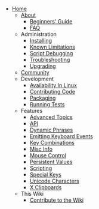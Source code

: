 * [Home](https://github.com/autokey/autokey/wiki)
  * [About](https://github.com/autokey/autokey/wiki/About)
    * [Beginners' Guide](https://github.com/autokey/autokey/wiki/Beginners-Guide)
    * [FAQ](https://github.com/autokey/autokey/wiki/FAQ)
  * Administration
    * [Installing](https://github.com/autokey/autokey/wiki/Installing)
    * [Known Limitations](https://github.com/autokey/autokey/wiki/Known-limitations)
    * [Script Debugging](https://github.com/autokey/autokey/wiki/Script-Debugging)
    * [Troubleshooting](https://github.com/autokey/autokey/wiki/Troubleshooting)
    * [Upgrading](https://github.com/autokey/autokey/wiki/Upgrading-AutoKey)
  * [Community](https://github.com/autokey/autokey/wiki/Community)
  * Development
    * [Availability In Linux](https://github.com/autokey/autokey/wiki/Current-Linux-distributions-shipping-AutoKey)
    * [Contributing Code](https://github.com/autokey/autokey/wiki/Contributing-code)
    * [Packaging](https://github.com/autokey/autokey/wiki/Packaging)
    * [Running Tests](https://github.com/autokey/autokey/wiki/Running-Unit-Tests)
  * Features
    * [Advanced Topics](https://github.com/autokey/autokey/wiki/Advanced-Topics)
    * [API](https://github.com/autokey/autokey/wiki/API-Examples)
    * [Dynamic Phrases](https://github.com/autokey/autokey/wiki/Dynamic-Phrases,-Using-Macros-as-placeholders-in-Phrases)
    * [Emitting Keyboard Events](https://github.com/autokey/autokey/wiki/Emitting-Keyboard-Events)
    * [Key Combinations](https://github.com/autokey/autokey/wiki/Key-Combinations)
    * [Misc Info](https://github.com/autokey/autokey/wiki/Misc-Info)
    * [Mouse Control](https://github.com/autokey/autokey/wiki/Mouse-Control)
    * [Persistent Values](https://github.com/autokey/autokey/wiki/Persistent-Values)
    * [Scripting](https://github.com/autokey/autokey/wiki/Scripting)
    * [Special Keys](https://github.com/autokey/autokey/wiki/Special-Keys)
    * [Unicode Characters](https://github.com/autokey/autokey/wiki/Unicode-Characters)
    * [X Clipboards](https://github.com/autokey/autokey/wiki/More-than-you-ever-wanted-to-know-about-X-clipboards)
  * This Wiki
    * [Contribute to the Wiki](https://github.com/autokey/autokey/wiki/Contribute-to-the-Wiki)
